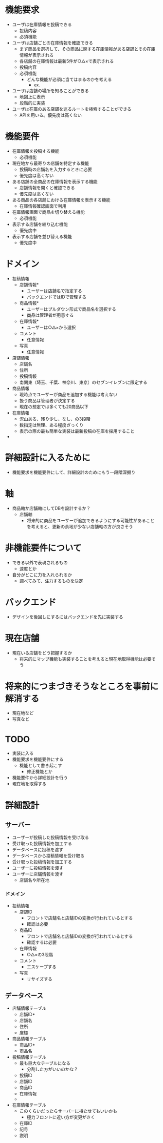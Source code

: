 # 機能要求
- ユーザは在庫情報を投稿できる
  - 投稿内容
  - 必須機能
- ユーザは店舗ごとの在庫情報を確認できる
  - まず商品を選択して、その商品に関する在庫情報がある店舗とその在庫情報が表示される
  - 各店舗の在庫情報は最新5件が○△×で表示される
  - 投稿内容
  - 必須機能
    - どんな機能が必須に当てはまるのかを考える
      - ex. 
- ユーザは店舗の場所を知ることができる
  - 地図上に表示
  - 段階的に実装
- ユーザは在庫のある店舗を巡るルートを検索することができる
  - APIを用いる。優先度は高くない

# 機能要件
- 在庫情報を投稿する機能
  - 必須機能
- 現在地から最寄りの店舗を特定する機能
  - 投稿時の店舗名を入力するときに必要
  - 優先度は高くない
- ある店舗の全商品の在庫情報を表示する機能
  - 店舗情報を開くと確認できる
  - 優先度は高くない
- ある商品の各店舗における在庫情報を表示する機能
  - 在庫情報確認画面で利用
- 在庫情報画面で商品を切り替える機能
  - 必須機能
- 表示する店舗を絞り込む機能
  - 優先度中
- 表示する店舗を並び替える機能
  - 優先度中

# ドメイン
- 投稿情報
  - 店舗情報*
    - ユーザーは店舗名で指定する
    - バックエンドではIDで管理する
  - 商品情報*
    - ユーザーはプルダウン形式で商品名を選択する
    - 商品は管理者が用意する
  - 在庫情報*
    - ユーザーは○△×から選択
  - コメント
    - 任意情報
  - 写真
    - 任意情報
- 店舗情報
  - 店舗名
  - 住所
  - 投稿情報
  - 南関東（埼玉、千葉、神奈川、東京）のセブンイレブンに限定する
- 商品情報
  - 現時点でユーザーが商品を追加する機能は考えない
  - 扱う商品は管理者が決定する
  - 現在の想定では多くても20商品以下
- 在庫情報
  - 沢山ある、残り少し、なし、の3段階
  - 数指定は無理、ある程度ざっくり
  - 表示の際の最も簡単な実装は最新投稿の在庫を採用すること
- 

# 詳細設計に入るために
- 機能要求を機能要件にして、詳細設計のためにもう一段階深掘り
# 軸
- 商品軸か店舗軸にしてDBを設計するか？
  - 店舗軸
    - 将来的に商品をユーザーが追加できるようにする可能性があることを考えると、更新の余地が少ない店舗軸の方が良さそう
# 非機能要件について
- できる以外で表現されるもの
  - 速度とか
- 自分がどこに力を入れられるか
  - 調べてみて、注力するものを決定
# バックエンド
- デザインを後回しにするにはバックエンドを先に実装する
# 現在店舗
- 現在いる店舗をどう把握するか
  - 将来的にマップ機能も実装することを考えると現在地取得機能は必要そう
# 将来的につまづきそうなところを事前に解消する
- 現在地など
- 写真など


# TODO
- 実装に入る
- 機能要求を機能要件にする
  - 機能として書き起こす
    - 修正機能とか
- 機能要件から詳細設計を行う
- 現在地を取得する

# 詳細設計
## サーバー
- ユーザーが投稿した投稿情報を受け取る
- 受け取った投稿情報を加工する
- データベースに投稿を渡す
- データベースから投稿情報を受け取る
- 受け取った投稿情報を加工する
- ユーザーに投稿情報を渡す
- ユーザーに店舗情報を渡す
  - 店舗名や所在地
### ドメイン
- 投稿情報
  - 店舗ID
    - フロントで店舗名と店舗IDの変換が行われているとする
    - 確認は必要
  - 商品ID
    - フロントで店舗名と店舗IDの変換が行われているとする
    - 確認するは必要
  - 在庫情報
    - ○△×の3段階
  - コメント
    - エスケープする
  - 写真
    - リサイズする
## データベース
- 店舗情報テーブル
  - 店舗ID*
  - 店舗名
  - 住所
  - 座標
- 商品情報テーブル
  - 商品ID*
  - 商品名
- 投稿情報テーブル
  - 最も巨大なテーブルになる
    - 分割した方がいいのかな？
  - 投稿ID
  - 店舗ID
  - 商品ID
  - 在庫情報
  - 
- 在庫情報テーブル
  - このくらいだったらサーバーに持たせてもいいかも
    - 極力フロントに近い方が変更がきく
  - 在庫ID
  - 記号
  - 説明